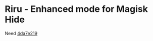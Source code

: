 # Riru - Enhanced mode for Magisk Hide

Need [4da7e219](https://github.com/HuskyDG/Magisk/commit/4da7e219a007e8bf213ce3382f2bf013dbdeced1)
